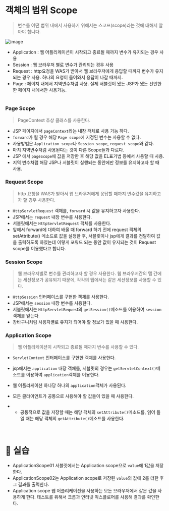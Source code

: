 객체의 범위 Scope
===

> 변수를 어떤 범위 내에서 사용하기 위해서는 스코프(scope)라는 것에 대해서 알아야 합니다.

![image](https://cphinf.pstatic.net/mooc/20180129_297/1517205425406SvaC6_JPEG/2_5_1_scope_.jpg)
- Application : 웹 어플리케이션이 시작되고 종료될 때까지 변수가 유지되는 경우 사용
- Session : 웹 브라우저 별로 변수가 관리되는 경우 사용
- Request : http요청을 WAS가 받아서 웹 브라우저에게 응답할 때까지 변수가 유지되는 경우 사용. 하나의 요청이 들어와서 응답이 나갈 때까지.
- Page : 페이지 내에서 지역변수처럼 사용. 실제 서블릿이 됐든 JSP가 됐든 선언한 한 페이지 내에서만 사용가능.

#

### Page Scope

> PageContext 추상 클래스를 사용한다.
- JSP 페이지에서 `pageContext`라는 내장 객체로 사용 가능 하다.
- `forward`가 될 경우 해당 `Page scope`에 지정된 변수는 사용할 수 없다.
- 사용방법은 `Application scope`나 `Session scope`, `request scope`와 같다.
- 마치 지역변수처럼 사용된다는 것이 다른 Scope들과 다르다.
- JSP 에서 `pageScope`에 값을 저장한 후 해당 값을 EL표기법 등에서 사용할 때 사용.
- 지역 변수처럼 해당 JSP나 서블릿이 실행되는 동안에만 정보를 유지하고자 할 때 사용.
 
 
 ### Request Scope

> http 요청을 WAS가 받아서 웹 브라우저에게 응답할 때까지 변수값을 유지하고자 할 경우 사용한다.
- `HttpServletRequest` 객체를, `forward` 시 값을 유지하고자 사용한다.
- JSP에서는 `request` 내장 변수를 사용한다.
- 서블릿에서는 `HttpServletRequest` 객체를 사용한다.
- 앞에서 forward에 대하여 배울 때 forward 하기 전에 request 객체의 setAttribute() 메소드로 값을 설정한 후, 서블릿이나 jsp에게 결과를 전달하여 값을 출력하도록 하였는데 이렇게 포워드 되는 동안 값이 유지되는 것이 Request scope를 이용했다고 합니다.

### Session Scope

> 웹 브라우저별로 변수를 관리하고자 할 경우 사용한다. 웹 브라우저간의 탭 간에는 세션정보가 공유되기 때문에, 각각의 탭에서는 같은 세션정보를 사용할 수 있다.
- `HttpSession` 인터페이스를 구현한 객체를 사용한다.
- JSP에서는 `session` 내장 변수를 사용한다.
- 서블릿에서는 `HttpServletReques`t의 `getSession()`메소드를 이용하여 `session` 객체를 얻는다.
- 장바구니처럼 사용자별로 유지가 되어야 할 정보가 있을 때 사용한다.

### Application Scope

> 웹 어플리케이션이 시작되고 종료될 때까지 변수를 사용할 수 있다.
- `ServletContext` 인터페이스를 구현한 객체를 사용한다.
- jsp에서는 `application` 내장 객체를, 서블릿의 경우는 `getServletContext()`메소드를 이용하여 `application`객체를 이용한다.
- 웹 어플리케이션 하나당 하나의 `application`객체가 사용된다.
- 모든 클라이언트가 공통으로 사용해야 할 값들이 있을 때 사용한다.

- - 공통적으로 값을 저장할 때는 해당 객체의 `setAttribute()`메소드를, 읽어 들일 때는 해당 객체의 `getAttribute()`메소드를 사용한다.

<br>

📢 실습
===

- ApplicationScope01 서블릿에서는 Application scope으로 `value`에 1값을 저장한다.
- ApplicationScope02는 Application scope로 저장된 `value`의 값에 2를 더한 후 그 결과를 출력한다.
- Application scope 웹 어플리케이션을 사용하는 모든 브라우저에서 같은 값을 사용하게 한다. 테스트를 위해서 크롬과 인터넷 익스플로어를 사용해 결과를 확인한다.
